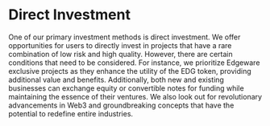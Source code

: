 # Direct Investment

One of our primary investment methods is direct investment. We offer opportunities for users to directly invest in projects that have a rare combination of low risk and high quality. However, there are certain conditions that need to be considered. For instance, we prioritize Edgeware exclusive projects as they enhance the utility of the EDG token, providing additional value and benefits. Additionally, both new and existing businesses can exchange equity or convertible notes for funding while maintaining the essence of their ventures. We also look out for revolutionary advancements in Web3 and groundbreaking concepts that have the potential to redefine entire industries.

